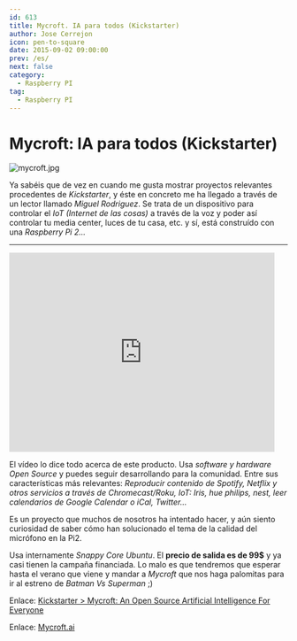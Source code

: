 ```yaml
---
id: 613
title: Mycroft. IA para todos (Kickstarter)
author: Jose Cerrejon
icon: pen-to-square
date: 2015-09-02 09:00:00
prev: /es/
next: false
category:
  - Raspberry PI
tag:
  - Raspberry PI
---
```


# Mycroft: IA para todos (Kickstarter)

![mycroft.jpg](/images/2015/09/mycroft.jpg)

Ya sabéis que de vez en cuando me gusta mostrar proyectos relevantes procedentes de *Kickstarter*, y éste en concreto me ha llegado a través de un lector llamado *Miguel Rodriguez*. Se trata de un dispositivo para controlar el *IoT (Internet de las cosas)* a través de la voz y poder así controlar tu media center, luces de tu casa, etc. y sí, está construído con una *Raspberry Pi 2...*

- - -
<iframe width="480" height="360" src="https://www.kickstarter.com/projects/aiforeveryone/mycroft-an-open-source-artificial-intelligence-for/widget/video.html" frameborder="0" scrolling="no"> </iframe>

El vídeo lo dice todo acerca de este producto. Usa *software y hardware Open Source* y puedes seguir desarrollando para la comunidad. Entre sus características más relevantes: *Reproducir contenido de Spotify, Netflix y otros servicios a través de Chromecast/Roku, IoT: Iris, hue philips, nest, leer calendarios de Google Calendar o iCal, Twitter...*

Es un proyecto que muchos de nosotros ha intentado hacer, y aún siento curiosidad de saber cómo han solucionado el tema de la calidad del micrófono en la Pi2.

Usa internamente *Snappy Core Ubuntu*. El **precio de salida es de 99$** y ya casi tienen la campaña financiada. Lo malo es que tendremos que esperar hasta el verano que viene y mandar a *Mycroft* que nos haga palomitas para ir al estreno de *Batman Vs Superman* ;)

Enlace: [Kickstarter > Mycroft: An Open Source Artificial Intelligence For Everyone](https://www.kickstarter.com/projects/aiforeveryone/mycroft-an-open-source-artificial-intelligence-for)

Enlace: [Mycroft.ai](https://mycroft.ai/)
